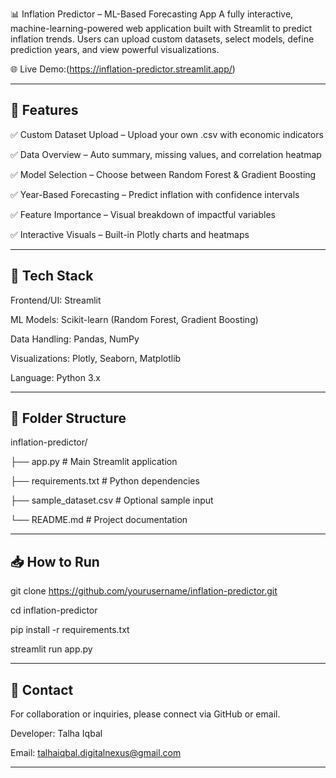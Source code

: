 📊 Inflation Predictor – ML-Based Forecasting App
A fully interactive, machine-learning-powered web application built with Streamlit to predict inflation trends. Users can upload custom datasets, select models, define prediction years, and view powerful visualizations.

🌐 Live Demo:(https://inflation-predictor.streamlit.app/)

------
🚀 Features
-----
✅ Custom Dataset Upload – Upload your own .csv with economic indicators

✅ Data Overview – Auto summary, missing values, and correlation heatmap

✅ Model Selection – Choose between Random Forest & Gradient Boosting

✅ Year-Based Forecasting – Predict inflation with confidence intervals

✅ Feature Importance – Visual breakdown of impactful variables

✅ Interactive Visuals – Built-in Plotly charts and heatmaps

------
🔧 Tech Stack
------
Frontend/UI: Streamlit

ML Models: Scikit-learn (Random Forest, Gradient Boosting)

Data Handling: Pandas, NumPy

Visualizations: Plotly, Seaborn, Matplotlib

Language: Python 3.x

------
📂 Folder Structure
-------
inflation-predictor/

├── app.py              # Main Streamlit application

├── requirements.txt    # Python dependencies

├── sample_dataset.csv  # Optional sample input

└── README.md           # Project documentation

-----
📥 How to Run
-----
git clone https://github.com/yourusername/inflation-predictor.git

cd inflation-predictor

pip install -r requirements.txt

streamlit run app.py

-----
📩 Contact
----
For collaboration or inquiries, please connect via GitHub or email.

Developer: Talha Iqbal

Email: talhaiqbal.digitalnexus@gmail.com

-----
